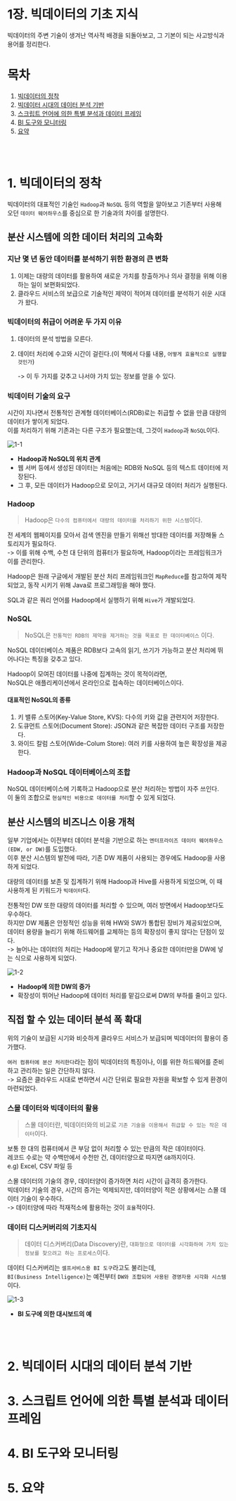 # 1장. 빅데이터의 기초 지식

빅데이터의 주변 기술이 생겨난 역사적 배경을 되돌아보고, 그 기본이 되는 사고방식과 용어를 정리한다.

# 목차

1. [빅데이터의 정착](#1-빅데이터의-정착)
2. [빅데이터 시대의 데이터 분석 기반](#2-빅데이터-시대의-데이터-분석-기반)
3. [스크립트 언어에 의한 특별 분석과 데이터 프레임](#3-스크립트-언어에-의한-특별-분석과-데이터-프레임)
4. [BI 도구와 모니터링](#4-bi-도구와-모니터링)
5. [요약](#5-요약)


<br><br>

# 1. 빅데이터의 정착

빅데이터의 대표적인 기술인 `Hadoop`과 `NoSQL` 등의 역할을 알아보고 기존부터 사용해 오던 `데이터 웨어하우스`를 중심으로 한 기술과의 차이를 설명한다.

## 분산 시스템에 의한 데이터 처리의 고속화 

### 지난 몇 년 동안 데이터를 분석하기 위한 환경의 큰 변화  
1. 이제는 대량의 데이터를 활용하여 새로운 가치를 창출하거나 의사 결정을 위해 이용하는 일이 보편화되었다.
2. 클라우드 서비스의 보급으로 기술적인 제약이 적어져 데이터를 분석하기 쉬운 시대가 왔다.

### 빅데이터의 취급이 어려운 두 가지 이유

1. 데이터의 분석 방법을 모른다.
2. 데이터 처리에 수고와 시간이 걸린다.(이 책에서 다룰 내용, `어떻게 효율적으로 실행할 것인가`)

    -> 이 두 가지를 갖추고 나서야 가치 있는 정보를 얻을 수 있다.

### 빅데이터 기술의 요구

시간이 지나면서 전통적인 관계형 데이터베이스(RDB)로는 취급할 수 없을 만큼 대량의 데이터가 쌓이게 되었다.  
이를 처리하기 위해 기존과는 다른 구조가 필요했는데, 그것이 `Hadoop`과 `NoSQL`이다.

![1-1](/Images/1-1.jpg)
- **Hadoop과 NoSQL의 위치 관계**
- 웹 서버 등에서 생성된 데이터는 처음에는 RDB와 NoSQL 등의 텍스트 데이터에 저장된다.
- 그 후, 모든 데이터가 Hadoop으로 모이고, 거기서 대규모 데이터 처리가 실행된다.

### Hadoop

> Hadoop은 `다수의 컴퓨터에서 대량의 데이터를 처리하기 위한 시스템`이다.

전 세계의 웹페이지를 모아서 검색 엔진을 만들기 위해선 방대한 데이터를 저장해둘 스토리지가 필요하다.   
-> 이를 위해 수백, 수천 대 단위의 컴퓨터가 필요하며, Hadoop이라는 프레임워크가 이를 관리한다.

Hadoop은 원래 구글에서 개발된 분산 처리 프레임워크인 `MapReduce`를 참고하여 제작되었고, 동작 시키기 위해 Java로 프로그래밍을 해야 했다.

SQL과 같은 쿼리 언어를 Hadoop에서 실행하기 위해 `Hive`가 개발되었다.

### NoSQL

> NoSQL은 `전통적인 RDB의 제약을 제거하는 것을 목표로 한 데이터베이스` 이다.

NoSQL 데이터베이스 제품은 RDB보다 고속의 읽기, 쓰기가 가능하고 분산 처리에 뛰어나다는 특징을 갖추고 있다.

Hadoop이 모여진 데이터를 나중에 집계하는 것이 목적이라면,  
NoSQL은 애플리케이션에서 온라인으로 접속하는 데이터베이스이다.

#### 대표적인 NoSQL의 종류

1. 키 밸류 스토어(Key-Value Store, KVS): 다수의 키와 값을 관련지어 저장한다.
2. 도큐먼트 스토어(Document Store): JSON과 같은 복잡한 데이터 구조를 저장한다.
3. 와이드 칼럼 스토어(Wide-Colum Store): 여러 키를 사용하여 높은 확장성을 제공한다.

### Hadoop과 NoSQL 데이터베이스의 조합

NoSQL 데이터베이스에 기록하고 Hadoop으로 분산 처리하는 방법이 자주 쓰인다.  
이 둘의 조합으로 `현실적인 비용으로 데이터를 처리`할 수 있게 되었다.


## 분산 시스템의 비즈니스 이용 개척

일부 기업에서는 이전부터 데이터 분석을 기반으로 하는 `엔터프라이즈 데이터 웨어하우스(EDW, or DW)`를 도입했다.  
이후 분산 시스템의 발전에 따라, 기존 DW 제품이 사용되는 경우에도 Hadoop을 사용하게 되었다.

대량의 데이터를 보존 및 집계하기 위해 Hadoop과 Hive를 사용하게 되었으며, 이 때 사용하게 된 키워드가 `빅데이터`다.

전통적인 DW 또한 대량의 데이터를 처리할 수 있으며, 여러 방면에서 Hadoop보다도 우수하다.  
하지만 DW 제품은 안정적인 성능을 위해 HW와 SW가 통합된 장비가 제공되었으며, 데이터 용량을 늘리기 위해 하드웨어를 교체하는 등의 확장성이 좋지 않다는 단점이 있다.  
-> 늘어나는 데이터의 처리는 Hadoop에 맡기고 작거나 중요한 데이터만을 DW에 넣는 식으로 사용하게 되었다.

![1-2](/Images/1-2.jpg)
- **Hadoop에 의한 DW의 증가**
- 확장성이 뛰어난 Hadoop에 데이터 처리를 맡김으로써 DW의 부하를 줄이고 있다.


## 직접 할 수 있는 데이터 분석 폭 확대

위의 기술이 보급된 시기와 비슷하게 클라우드 서비스가 보급되며 빅데이터의 활용이 증가했다.

`여러 컴퓨터에 분산 처리한다`라는 점이 빅데이터의 특징이나, 이를 위한 하드웨어를 준비하고 관리하는 일은 간단하지 않다.  
-> 요즘은 클라우드 시대로 변하면서 시간 단위로 필요한 자원을 확보할 수 있게 환경이 마련되었다.

### 스몰 데이터와 빅데이터의 활용

> 스몰 데이터란, 빅데이터와의 비교로 `기존 기술을 이용해서 취급할 수 있는 작은 데이터`이다.

보통 한 대의 컴퓨터에서 큰 부담 없이 처리할 수 있는 만큼의 작은 데이터이다.  
레코드 수로는 약 수백만에서 수천만 건, 데이터양으로 따지면 `GB`까지이다.  
e.g) Excel, CSV 파일 등

스몰 데이터의 기술의 경우, 데이터양이 증가하면 처리 시간이 급격히 증가한다.  
빅데이터 기술의 경우, 시간의 증가는 억제되지만, 데이터양이 적은 상황에서는 스몰 데이터 기술이 우수하다.  
-> 데이터양에 따라 적재적소에 활용하는 것이 `효율`적이다.

### 데이터 디스커버리의 기초지식

> 데이터 디스커버리(Data Discovery)란, `대화형으로 데이터를 시각화하여 가치 있는 정보를 찾으려고 하는 프로세스`이다.

데이터 디스커버리는 `셀프서비스용 BI 도구`라고도 불리는데,    
`BI(Business Intelligence)`는 예전부터 `DW와 조합되어 사용된 경영자용 시각화 시스템`이다.

![1-3](/Images/1-3.jpg)
- **BI 도구에 의한 대시보드의 예**

<br><br>


# 2. 빅데이터 시대의 데이터 분석 기반


# 3. 스크립트 언어에 의한 특별 분석과 데이터 프레임


# 4. BI 도구와 모니터링

# 5. 요약